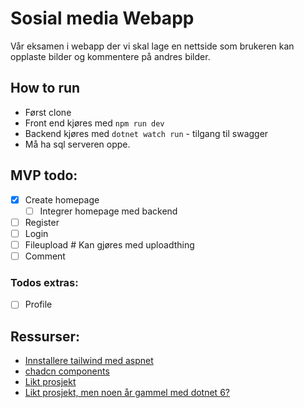 # Sosial media Webapp
Vår eksamen i webapp der vi skal lage en nettside som brukeren kan opplaste bilder og kommentere på andres bilder.

## How to run
- Først clone
- Front end kjøres med `npm run dev`
- Backend kjøres med `dotnet watch run` - tilgang til swagger
- Må ha sql serveren oppe.

## MVP todo:
- [x] Create homepage
  - [ ] Integrer homepage med backend   
- [ ] Register
- [ ] Login
- [ ] Fileupload # Kan gjøres med uploadthing
- [ ] Comment

### Todos extras:
- [ ] Profile

## Ressurser:
- [Innstallere tailwind med aspnet](https://github.com/angeldev96/tailwind-aspdotnet/tree/master)
- [chadcn components](https://ui.shadcn.com/docs/components/accordion)
- [Likt prosjekt](https://github.com/teddysmithdev/FinShark)
- [Likt prosjekt, men noen år gammel med dotnet 6?](https://github.com/CodAffection/React-CRUD-with-Asp.Net-Core-Web-API)
